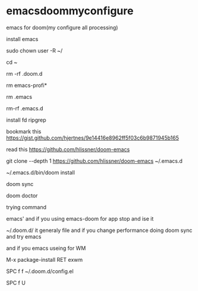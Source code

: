 # emacsdoommyconfigure
emacs for doom(my configure all processing)

install emacs

sudo chown user -R ~/

cd ~

rm -rf .doom.d

rm emacs-profi*

rm .emacs

rm-rf .emacs.d

install fd ripgrep 

bookmark this https://gist.github.com/hjertnes/9e14416e8962ff5f03c6b9871945b165

read this https://github.com/hlissner/doom-emacs

git clone --depth 1 https://github.com/hlissner/doom-emacs ~/.emacs.d

~/.emacs.d/bin/doom install

doom sync

doom doctor

trying command 

emacs' and if you using emacs-doom for app stop and ise it

~/.doom.d/ it generaly file and if you change performance doing doom sync and try emacs

and if you emacs useing for WM

M-x package-install RET exwm

SPC f f ~/.doom.d/config.el

SPC f U



